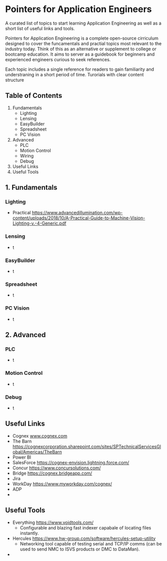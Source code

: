 # Pointers for Application Engineers

A curated list of topics to start learning Application Engineering as well as a short list of useful links and tools.

Pointers for Application Engineering is a complete open-source cirriculum designed to cover the funcamentals and practial topics most relevant to the industry today.  Think of this as an alternative or supplement to college or bootcamp education.  It aims to server as a guidebook for beginners and experienced engineers curious to seek references.

Each topic includes a single reference for readers to gain familiarity and understraning in a short period of time.  Turorials with clear content structure


## Table of Contents
1. Fundamentals
   - Lighting
   - Lensing
   - EasyBuilder
   - Spreadsheet
   - PC Vision
2. Advanced
   - PLC
   - Motion Control
   - Wiring
   - Debug
4. Useful Links
5. Useful Tools

## 1. Fundamentals
### Lighting
- Practical https://www.advancedillumination.com/wp-content/uploads/2018/10/A-Practical-Guide-to-Machine-Vision-Lighting-v.-4-Generic.pdf
### Lensing
- t
### EasyBuilder
- t
### Spreadsheet
- t
### PC Vision
- t
  
## 2. Advanced
### PLC
- t
### Motion Control
- t
### Debug
- t


## Useful Links
- Cognex www.cognex.com
- The Barn https://cognexcorporation.sharepoint.com/sites/SPTechnicalServicesGlobal/Americas/TheBarn
- Power BI
- SalesForce https://cognex-envision.lightning.force.com/
- Concur https://www.concursolutions.com/
- Bridge https://cognex.bridgeapp.com/
- Jira
- WorkDay https://www.myworkday.com/cognex/
- ADP
- 

## Useful Tools
- Everything https://www.voidtools.com/
  - Configurable and blazing fast indexer capabale of locating files instantly. 
- Hercules https://www.hw-group.com/software/hercules-setup-utility
  - Networking tool capable of testing serial and TCP/IP comms (can be used to send NMC to ISVS products or DMC to DataMan).
- 
